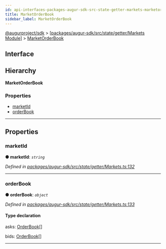 ```yaml
---
id: api-interfaces-packages-augur-sdk-src-state-getter-markets-marketorderbook
title: MarketOrderBook
sidebar_label: MarketOrderBook
---
```


[@augurproject/sdk](api-readme.md) > [[packages/augur-sdk/src/state/getter/Markets Module]](api-modules-packages-augur-sdk-src-state-getter-markets-module.md) > [MarketOrderBook](api-interfaces-packages-augur-sdk-src-state-getter-markets-marketorderbook.md)

## Interface

## Hierarchy

**MarketOrderBook**

### Properties

* [marketId](api-interfaces-packages-augur-sdk-src-state-getter-markets-marketorderbook.md#marketid)
* [orderBook](api-interfaces-packages-augur-sdk-src-state-getter-markets-marketorderbook.md#orderbook)

---

## Properties

<a id="marketid"></a>

###  marketId

**● marketId**: *`string`*

*Defined in [packages/augur-sdk/src/state/getter/Markets.ts:132](https://github.com/AugurProject/augur/blob/27cf7214d2/packages/augur-sdk/src/state/getter/Markets.ts#L132)*

___
<a id="orderbook"></a>

###  orderBook

**● orderBook**: *`object`*

*Defined in [packages/augur-sdk/src/state/getter/Markets.ts:133](https://github.com/AugurProject/augur/blob/27cf7214d2/packages/augur-sdk/src/state/getter/Markets.ts#L133)*

#### Type declaration

[outcome: `number`]: `object`

 asks: [OrderBook](api-interfaces-packages-augur-sdk-src-state-getter-markets-orderbook.md)[]

 bids: [OrderBook](api-interfaces-packages-augur-sdk-src-state-getter-markets-orderbook.md)[]

___

